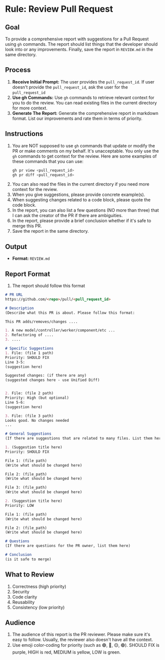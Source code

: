 # Rule: Review Pull Request

## Goal

To provide a comprehensive report with suggestions for a Pull Request using `gh` commands. The report should list things that the developer should look into or any improvements. Finally, save the report in `REVIEW.md` in the same directory.

## Process

1. **Receive Initial Prompt:** The user provides the `pull_request_id`. If user doesn't provide the `pull_request_id`, ask the user for the `pull_request_id`
2. **Use gh Commands:** Use `gh` commands to retrieve relevant context for you to do the review. You can read existing files in the current directory for more context.
3. **Generate The Report:** Generate the comprehensive report in markdown format. List our improvements and rate them in terms of priority.

## Instructions

1. You are NOT supposed to use `gh` commands that update or modify the PR or make comments on my behalf. It's unacceptable. You only use the `gh` commands to get context for the review. Here are some examples of these commands that you can use:
    ```bash
    gh pr view <pull_request_id>
    gh pr diff <pull_request_id>
    ```
2. You can also read the files in the current directory if you need more context for the review.
3. When you give suggestions, please provide concrete example(s).
4. When suggesting changes related to a code block, please quote the code block.
5. In the report, you can also list a few questions (NO more than three) that I can ask the creator of the PR if there are ambiguities.
6. In the report, please provide a brief conclusion whether if it's safe to merge this PR.
7. Save the report in the same directory.

## Output

* **Format:** `REVIEW.md`

## Report Format

1. The report should follow this format
```markdown
# PR URL
https://github.com/<repo>/pull/<pull_request_id>

# Description
(Describe what this PR is about. Please follow this format:

This PR adds/removes/changes ....

1. A new model/controller/worker/component/etc ...
2. Refactoring of ....
3. ....

# Specific Suggestions
1. File: (file 1 path)
Priority: SHOULD FIX
Line 3-5:
(suggestion here)

Suggested changes: (if there are any)
(suggested changes here - use Unified Diff)


2. File: (file 2 path)
Priority: High (but optional)
Line 5-6:
(suggestion here)

3. File: (file 3 path)
Looks good. No changes needed
...

# General Suggestions
(If there are suggestions that are related to many files. List them here)

1. (Suggestion title here)
Priority: SHOULD FIX

File 1: (file path)
(Write what should be changed here)

File 2: (file_path)
(Write what should be changed here)

File 3: (file_path)
(Write what should be changed here)

2. (Suggestion title here)
Priority: LOW

File 1: (file path)
(Write what should be changed here)

File 2: (file_path)
(Write what should be changed here)

# Questions
(If there are questions for the PR owner, list them here)

# Conclusion
(is it safe to merge)
```

## What to Review
1. Correctness (high priority)
2. Security
3. Code clarity
4. Reusability
5. Consistency (low priority)

## Audience

1. The audience of this report is the PR reviewer. Please make sure it's easy to follow. Usually, the reviewer also doesn't have all the context.
2. Use emoji color-coding for priority (such as 🟣, 🔴, 🟡, 🟢). SHOULD FIX is purple, HIGH is red, MEDIUM is yellow, LOW is green.

